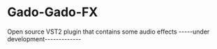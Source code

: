 # Gado-Gado-FX
Open source VST2 plugin that contains some audio effects
-----under development-------------
